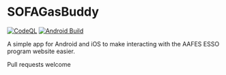 # SOFAGasBuddy

[![CodeQL](https://github.com/SOFAGasBuddy/SOFAGasBuddy/actions/workflows/codeql.yml/badge.svg)](https://github.com/SOFAGasBuddy/SOFAGasBuddy/actions/workflows/codeql.yml)
[![Android Build](https://github.com/SOFAGasBuddy/SOFAGasBuddy/actions/workflows/build-android.yml/badge.svg)](https://github.com/SOFAGasBuddy/SOFAGasBuddy/actions/workflows/build-android.yml)

A simple app for Android and iOS to make interacting with the AAFES ESSO program website easier.

Pull requests welcome
